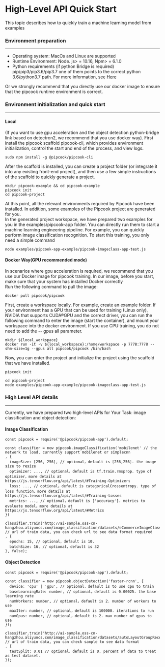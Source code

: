 # High-Level API Quick Start

This topic describes how to quickly train a machine learning model from examples

<a name="wvxFK"></a>
### Environment preparation

---


- Operating system: MacOs and Linux are supported
- Runtime Environment: Node. js> = 10.16, Npm> = 6.1.0
- Python requirements (if python Bridge is required) pip/pip3/pip3.6/pip3.7 one of them points to the correct python 3.6/python3.7 path. For more information, see [Here](https://www.yuque.com/znzce0/in8hih/ic1cvg)

Or we strongly recommend that you directly use our docker image to ensure that the pipcook runtime environment is correct.

<a name="KKc8r"></a>
### Environment initialization and quick start

---

<a name="PEMXT"></a>
#### Local
(If you want to use gpu acceleration and the object detection python-bridge link based on detectron2, we recommend that you use docker way). First install the pipcook scaffold pipcook-cli, which provides environment initialization, control the start and end of the process, and view logs.
```
sudo npm install -g @pipcook/pipcook-cli
```

After the scaffold is installed, you can create a project folder (or integrate it into any existing front-end project), and then use a few simple instructions of the scaffold to quickly generate a project.

```
mkdir pipcook-example && cd pipcook-example
pipcook init
cd pipcook-project
```

At this point, all the relevant environments required by Pipcook have been installed. In addition, some examples  of the Pipcook project are generated for you.<br />In the generated project workspace, we have prepared two examples for you in the examples/pipcook-app folder. You can directly run them to start a machine learning engineering pipeline. For example, you can quickly perform image classification recognition. To start this training, you only need a simple command

```
node examples/pipcook-app-example/pipcook-imageclass-app-test.js
```


<a name="BLMFh"></a>
#### Docker Way(GPU recommended mode)
In scenarios where gpu acceleration is required, we recommend that you use our Docker image for pipcook training. In our image, before you start, make sure that your system has installed Docker correctly<br />Run the following command to pull the image:

```
docker pull pipcook/pipcook
```

First, create a workspace locally. For example, create an example folder. If your environment has a GPU that can be used for training (Linux only), NVIDIA that supports CUDA®GPU and the correct driver, you can run the following command to enter the image (start the container), and mount your workspace into the docker environment. If you use CPU training, you do not need to add the -- gpus all parameter.
```
mkdir ${local_workspace}
docker run -it -v ${local_workspace}:/home/workspace -p 7778:7778 --shm-size=1g --gpus all pipcook/pipcook /bin/bash
```

Now, you can enter the project and initialize the project using the scaffold that we have installed.

```
pipcook init
```

```
cd pipcook-project
node examples/pipcook-app-example/pipcook-imageclass-app-test.js
```


<a name="DbcKB"></a>
### High Level API details

---

Currently, we have prepared two high-level APIs for Your Task: image classification and object detection:

<a name="r4Eqz"></a>
#### Image Classification

```
const pipcook = require('@pipcook/pipcook-app').default;

const classifier = new pipcook.imageClassification('mobilenet' // the network to load, currently support mobilenet or simplecnn
, {
  imageSize: [256, 256], // optional，default is [256,256]. the image size to resize
  optimizer: ..., // optional，default is tf.train.rmsprop. type of optimizer，more details at https://js.tensorflow.org/api/latest/#Training-Optimizers
  loss: ..., // optional，default is categoricalCrossentropy. type of loss function，more details at https://js.tensorflow.org/api/latest/#Training-Losses
  metrics: ..., // optional，default is ['accuracy']. metrics to evaluate model，more details at https://js.tensorflow.org/api/latest/#Metrics
})

classifier.train('http://ai-sample.oss-cn-hangzhou.aliyuncs.com/image_classification/datasets/eCommerceImageClassification.zip' // url of train data, you can check url to see data format required
, {
  epochs: 15, // optional，default is 10. 
  batchSize: 16, // optional，default is 32
}, false);
```

<a name="OIoeS"></a>
#### Object Detection

```
const pipcook = require('@pipcook/pipcook-app').default;

const classifier = new pipcook.objectDetection('faster-rcnn', {
  device: 'cpu' | 'gpu', // optional，default is to use cpu to train
  baseLearningRate: number, // optional，default is 0.00025. the base learning rate
  numWorkers: number, // optional，default is 2. number of workers to use
  maxIter: number, // optional，default is 100000. iterations to run
  numGpus: number, // optional，default is 2. max number of gpus to use
});

classifier.train('http://ai-sample.oss-cn-hangzhou.aliyuncs.com/image_classification/datasets/autoLayoutGroupRecognition.zip' // url of train data, you can check sample to see data format
, {
  testSplit: 0.01 // optional，default is 0. percent of data to treat as test dataset.
});
```

